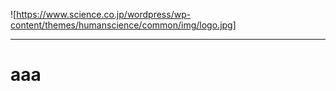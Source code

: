 ![https://www.science.co.jp/wordpress/wp-content/themes/humanscience/common/img/logo.jpg]


---

# aaa
